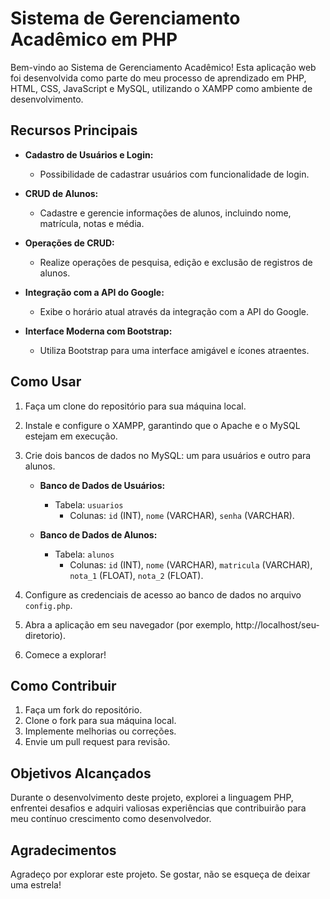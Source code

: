 # Sistema de Gerenciamento Acadêmico em PHP

Bem-vindo ao Sistema de Gerenciamento Acadêmico! Esta aplicação web foi desenvolvida como parte do meu processo de aprendizado em PHP, HTML, CSS, JavaScript e MySQL, utilizando o XAMPP como ambiente de desenvolvimento.

## Recursos Principais

- **Cadastro de Usuários e Login:**
  - Possibilidade de cadastrar usuários com funcionalidade de login.

- **CRUD de Alunos:**
  - Cadastre e gerencie informações de alunos, incluindo nome, matrícula, notas e média.

- **Operações de CRUD:**
  - Realize operações de pesquisa, edição e exclusão de registros de alunos.

- **Integração com a API do Google:**
  - Exibe o horário atual através da integração com a API do Google.

- **Interface Moderna com Bootstrap:**
  - Utiliza Bootstrap para uma interface amigável e ícones atraentes.

## Como Usar

1. Faça um clone do repositório para sua máquina local.
2. Instale e configure o XAMPP, garantindo que o Apache e o MySQL estejam em execução.
3. Crie dois bancos de dados no MySQL: um para usuários e outro para alunos.
   - **Banco de Dados de Usuários:**
     - Tabela: `usuarios`
       - Colunas: `id` (INT), `nome` (VARCHAR), `senha` (VARCHAR).

   - **Banco de Dados de Alunos:**
     - Tabela: `alunos`
       - Colunas: `id` (INT), `nome` (VARCHAR), `matricula` (VARCHAR), `nota_1` (FLOAT), `nota_2` (FLOAT).

5. Configure as credenciais de acesso ao banco de dados no arquivo `config.php`.

6. Abra a aplicação em seu navegador (por exemplo, http://localhost/seu-diretorio).

7. Comece a explorar!

## Como Contribuir

1. Faça um fork do repositório.
2. Clone o fork para sua máquina local.
3. Implemente melhorias ou correções.
4. Envie um pull request para revisão.

## Objetivos Alcançados

Durante o desenvolvimento deste projeto, explorei a linguagem PHP, enfrentei desafios e adquiri valiosas experiências que contribuirão para meu contínuo crescimento como desenvolvedor.

## Agradecimentos

Agradeço por explorar este projeto. Se gostar, não se esqueça de deixar uma estrela!
